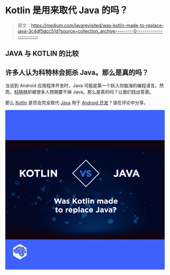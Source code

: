 # Kotlin 是用来取代 Java 的吗？

> 原文：<https://medium.com/javarevisited/was-kotlin-made-to-replace-java-3c4df5dcc51d?source=collection_archive---------0----------------------->

## JAVA 与 KOTLIN 的比较

## 许多人认为科特林会扼杀 Java。那么是真的吗？

当谈到 Android 应用程序开发时，Java 可能是第一个跃入你脑海的编程语言。然而，[科特林](/javarevisited/top-5-courses-to-learn-kotlin-in-2020-dfc3fa7706d8)却被很多人预期要干掉 Java。那么是真的吗？让我们找出答案。

那么 [Kotlin](/javarevisited/7-free-courses-to-learn-kotlin-in-2020-327c3872c1e1) 是否会完全取代 [Java](https://javarevisited.blogspot.com/2018/07/top-5-websites-to-learn-coding-in-java.html) 用于 [Android 开发](/javarevisited/top-5-courses-to-learn-android-for-java-programmers-667e03d995b4)？请在评论中分享。

![](img/638d1d316a9bce5a63a9214805435eba.png)